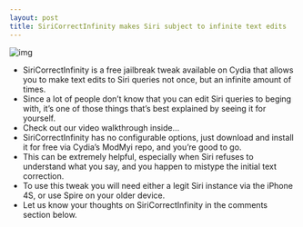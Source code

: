 ```yaml
---
layout: post
title: SiriCorrectInfinity makes Siri subject to infinite text edits
---
```

![img](http://media.idownloadblog.com/wp-content/uploads/2012/03/SiriCorrectInfinity-Screenshot.jpg)
* SiriCorrectInfinity is a free jailbreak tweak available on Cydia that allows you to make text edits to Siri queries not once, but an infinite amount of times.
* Since a lot of people don’t know that you can edit Siri queries to beging with, it’s one of those things that’s best explained by seeing it for yourself.
* Check out our video walkthrough inside…
* SiriCorrectInfinity has no configurable options, just download and install it for free via Cydia’s ModMyi repo, and you’re good to go.
* This can be extremely helpful, especially when Siri refuses to understand what you say, and you happen to mistype the initial text correction.
* To use this tweak you will need either a legit Siri instance via the iPhone 4S, or use Spire on your older device.
* Let us know your thoughts on SiriCorrectInfinity in the comments section below.

